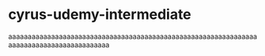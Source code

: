 # cyrus-udemy-intermediate
aaaaaaaaaaaaaaaaaaaaaaaaaaaaaaaaaaaaaaaaaaaaaaaaaaaaaaaaaaaaaaaaaaaaaaaaaaaaaaaaaaaaaaaaaa
